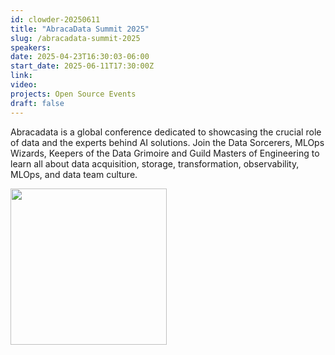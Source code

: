```yaml
---
id: clowder-20250611
title: "AbracaData Summit 2025"
slug: /abracadata-summit-2025 
speakers:
date: 2025-04-23T16:30:03-06:00
start_date: 2025-06-11T17:30:00Z
link:  
video: 
projects: Open Source Events
draft: false
---
```


 Abracadata is a global conference dedicated to showcasing the crucial role of data and the experts behind AI solutions. Join the Data Sorcerers, MLOps Wizards, Keepers of the Data Grimoire and Guild Masters of Engineering to learn all about data acquisition, storage, transformation, observability, MLOps, and data team culture.

<img src="/images/carousel/2025/AbracaData.png" class="img-fluid mx-auto d-block" width="250">

